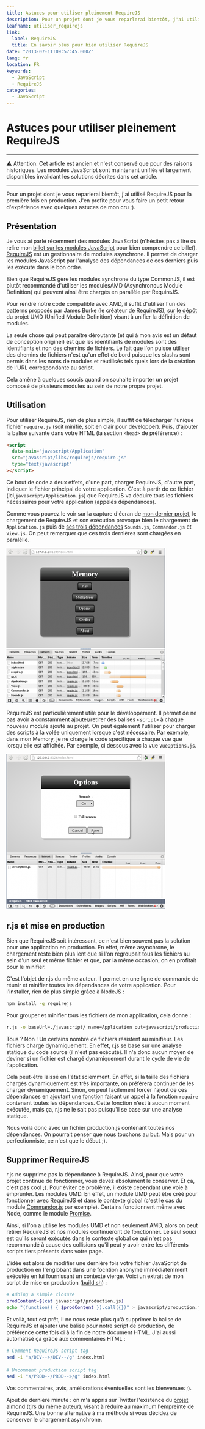 ```yaml
---
title: Astuces pour utiliser pleinement RequireJS
description: Pour un projet dont je vous reparlerai bientôt, j'ai utilisé RequireJS pour la première fois en production. J'en profite pour vous faire un petit retour d'expérience avec quelques astuces de mon cru ;).
leafname: utiliser_requirejs
link:
  label: RequireJS
  title: En savoir plus pour bien utiliser RequireJS
date: "2013-07-11T09:57:45.000Z"
lang: fr
location: FR
keywords:
  - JavaScript
  - RequireJS
categories:
  - JavaScript
---
```


# Astuces pour utiliser pleinement RequireJS

---

⚠ Attention: Cet article est ancien et n'est conservé que pour des raisons historiques. Les modules JavaScript sont maintenant unifiés et largement disponibles invalidant les solutions décrites dans cet article.

---

Pour un projet dont je vous reparlerai bientôt, j'ai utilisé RequireJS pour la première fois en production. J'en profite pour vous faire un petit retour d'expérience avec quelques astuces de mon cru ;).

## Présentation

Je vous ai parlé récemment des modules JavaScript (n'hésites pas à lire ou relire mon [billet sur les modules JavaScript](module%5Fjavascript.html "En savoir plus sur les modules JS") pour bien comprendre ce billet). [RequireJS](http://requirejs.org "Voir le site officiel de RequireJS") est un gestionnaire de modules asynchrone. Il permet de charger les modules JavaScript par l'analyse des dépendances de ces derniers puis les exécute dans le bon ordre.

Bien que RequireJS gère les modules synchrone du type CommonJS, il est plutôt recommandé d'utiliser les modulesAMD (Asynchronous Module Definition) qui peuvent ainsi être chargés en parallèle par RequireJS.

Pour rendre notre code compatible avec AMD, il suffit d'utiliser l'un des patterns proposés par James Burke (le créateur de RequireJS), [sur le dépôt](https://github.com/umdjs/umd "Voir le dépôt en question") du projet UMD (Unified Module Definition) visant à unifier la définition de modules.

La seule chose qui peut paraître déroutante (et qui à mon avis est un défaut de conception originel) est que les identifiants de modules sont des identifiants et non des chemins de fichiers. Le fait que l'on puisse utiliser des chemins de fichiers n'est qu'un effet de bord puisque les slashs sont permis dans les noms de modules et réutilisés tels quels lors de la création de l'URL correspondante au script.

Cela amène à quelques soucis quand on souhaite importer un projet composé de plusieurs modules au sein de notre propre projet.

## Utilisation

Pour utiliser RequireJS, rien de plus simple, il suffit de télécharger l'unique fichier `require.js` (soit minifié, soit en clair pour développer). Puis, d'ajouter la balise suivante dans votre HTML (la section `<head>` de préférence) :

```html
<script
  data-main="javascript/Application"
  src="javascript/libs/requirejs/require.js"
  type="text/javascript"
></script>
```

Ce bout de code a deux effets, d'une part, charger RequireJS, d'autre part, indiquer le fichier principal de votre application. C'est à partir de ce fichier (ici,`javascript/Application.js`) que RequireJS va déduire tous les fichiers nécessaires pour votre application (appelés dépendances).

Comme vous pouvez le voir sur la capture d'écran de [mon dernier projet](http://memory.insertafter.com/ "Jouer à mon Memory"), le chargement de RequireJS et son exécution provoque bien le chargement de `Application.js` puis de [ses trois dépendances](https://github.com/nfroidure/Memory/blob/3f5cb8e52ec84ff8e7567588a9180dfb098ba50c/www/javascript/Application.js#L6 "Voir l'endroit où ces dépendances sont définies") `Sounds.js`, `Commandor.js` et `View.js`. On peut remarquer que ces trois dernières sont chargées en paralèlle.

![Capture d'écran du chargement du Memory](/public/illustrations/capture-memory1.png)

RequireJS est particulièrement utile pour le développement. Il permet de ne pas avoir à constamment ajouter/retirer des balises `<script>` à chaque nouveau module ajouté au projet. On peut également l'utiliser pour charger des scripts à la volée uniquement lorsque c'est nécessaire. Par exemple, dans mon Memory, je ne charge le code spécifique à chaque vue que lorsqu'elle est affichée. Par exemple, ci dessous avec la vue `VueOptions.js`.

![Capture d'écran de l'affichage de la vue des options du jeu](/public/illustrations/capture-memory2.png)

## r.js et mise en production

Bien que RequireJS soit intéressant, ce n'est bien souvent pas la solution pour une application en production. En effet, même asynchrone, le chargement reste bien plus lent que si l'on regroupait tous les fichiers au sein d'un seul et même fichier et que, par la même occasion, on en profitait pour le minifier.

C'est l'objet de r.js du même auteur. Il permet en une ligne de commande de réunir et minifier toutes les dépendances de votre application. Pour l'installer, rien de plus simple grâce à NodeJS :

```sh
npm install -g requirejs
```

Pour grouper et minifier tous les fichiers de mon application, cela donne :

```sh
r.js -o baseUrl=./javascript/ name=Application out=javascript/production.js
```

Tous ? Non ! Un certains nombre de fichiers résistent au minifieur. Les fichiers chargé dynamiquement. En effet, r.js se base sur une analyse statique du code source (il n'est pas exécuté). Il n'a donc aucun moyen de deviner si un fichier est chargé dynamiquement durant le cycle de vie de l'application.

Cela peut-être laissé en l'état sciemment. En effet, si la taille des fichiers chargés dynamiquement est très importante, on préfèrera continuer de les charger dynamiquement. Sinon, on peut facilement forcer l'ajout de ces dépendances en [ajoutant une fonction](https://github.com/nfroidure/Memory/blob/3f5cb8e52ec84ff8e7567588a9180dfb098ba50c/www/javascript/Application.js#L3 "Voir le code concerné") faisant un appel à la fonction `require` contenant toutes les dépendances. Cette fonction n'est à aucun moment exécutée, mais ça, r.js ne le sait pas puisqu'il se base sur une analyse statique.

Nous voilà donc avec un fichier production.js contenant toutes nos dépendances. On pourrait penser que nous touchons au but. Mais pour un perfectionniste, ce n'est que le début ;).

## Supprimer RequireJS

r.js ne supprime pas la dépendance à RequireJS. Ainsi, pour que votre projet continue de fonctionner, vous devez absolument le conserver. Et ça, c'est pas cool ;). Pour éviter ce problème, il existe cependant une voie à emprunter. Les modules UMD. En effet, un module UMD peut être créé pour fonctionner avec RequireJS et dans le contexte global (c'est le cas du module [Commandor.js](https://github.com/nfroidure/Commandor/blob/master/src/Commandor.js "Voir le module en question") par exemple). Certains fonctionnent même avec Node, comme le module [Promise](https://github.com/nfroidure/Promise/blob/master/src/Promise.js "Voir le module Promise").

Ainsi, si l'on a utilisé les modules UMD et non seulement AMD, alors on peut retirer RequireJS et nos modules continueront de fonctionner. Le seul souci est qu'ils seront exécutés dans le contexte global ce qui n'est pas recommandé à cause des collisions qu'il peut y avoir entre les différents scripts tiers présents dans votre page.

L'idée est alors de modifier une dernière fois votre fichier JavaScript de production en l'englobant dans une focntion anonyme immédiatemment exécutée en lui fournissant un contexte vierge. Voici un extrait de mon script de mise en production ([build.sh](https://github.com/nfroidure/Memory/blob/f57c64ac9301aaf412f2969ddf9db96c5047cb5a/build.sh "Voir le script entier")) :

```sh
# Adding a simple closure
prodContent=$(cat javascript/production.js)
echo "(function() { $prodContent }).call({})" > javascript/production.js
```

Et voilà, tout est prêt, il ne nous reste plus qu'à supprimer la balise de RequireJS et ajouter une balise pour notre script de production, de préférence cette fois ci à la fin de notre document HTML. J'ai aussi automatisé ça grâce aux commentaires HTML :

```sh
# Comment RequireJS script tag
sed -i "s/DEV-->/DEV--/g" index.html

# Uncomment production script tag
sed -i "s/PROD--/PROD-->/g" index.html
```

Vos commentaires, avis, améliorations éventuelles sont les bienvenues ;).

Ajout de dernière minute : on m'a appris sur Twitter l'existence du [projet almond](https://github.com/jrburke/almond "Voir le dépôt du projet") (tjrs du même auteur), visant à réduire au maximum l'empreinte de RequireJS. Une bonne alternative à ma méthode si vous décidez de conserver le chargement asynchrone.
